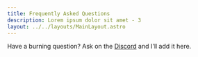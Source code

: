 ```yaml
---
title: Frequently Asked Questions
description: Lorem ipsum dolor sit amet - 3
layout: ../../layouts/MainLayout.astro
---
```


Have a burning question? Ask on the [Discord](https://discord.gg/A3UAfYvnxM) and I'll add it here.
